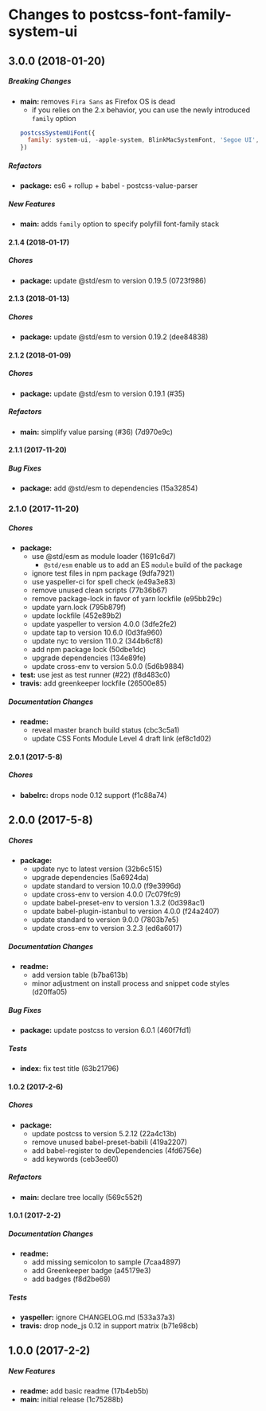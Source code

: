 # Changes to postcss-font-family-system-ui

## 3.0.0 (2018-01-20)

##### Breaking Changes

* **main:**  removes `Fira Sans` as Firefox OS is dead
  - if you relies on the 2.x behavior, you can use the newly introduced `family` option
  ```js
  postcssSystemUiFont({
    family: system-ui, -apple-system, BlinkMacSystemFont, 'Segoe UI','Roboto','Oxygen', 'Ubuntu', 'Cantarell', 'Fira Sans', 'Droid Sans', 'Helvetica Neue'
  })
  ```
##### Refactors

* **package:**  es6 + rollup + babel - postcss-value-parser

##### New Features

* **main:** adds `family` option to specify polyfill font-family stack

#### 2.1.4 (2018-01-17)

##### Chores

* **package:**  update @std/esm to version 0.19.5 (0723f986)

#### 2.1.3 (2018-01-13)

##### Chores

* **package:**  update @std/esm to version 0.19.2 (dee84838)

#### 2.1.2 (2018-01-09)

##### Chores

* **package:**  update @std/esm to version 0.19.1 (#35)

##### Refactors

* **main:**  simplify value parsing (#36) (7d970e9c)

#### 2.1.1 (2017-11-20)

##### Bug Fixes

* **package:** add @std/esm to dependencies (15a32854)

### 2.1.0 (2017-11-20)

##### Chores

* **package:**
  * use @std/esm as module loader (1691c6d7)
    - `@std/esm` enable us to add an ES `module` build of the package
  * ignore test files in npm package (9dfa7921)
  * use yaspeller-ci for spell check (e49a3e83)
  * remove unused clean scripts (77b36b67)
  * remove package-lock in favor of yarn lockfile (e95bb29c)
  * update yarn.lock (795b879f)
  * update lockfile (452e89b2)
  * update yaspeller to version 4.0.0 (3dfe2fe2)
  * update tap to version 10.6.0 (0d3fa960)
  * update nyc to version 11.0.2 (344b6cf8)
  * add npm package lock (50dbe1dc)
  * upgrade dependencies (134e89fe)
  * update cross-env to version 5.0.0 (5d6b9884)
* **test:** use jest as test runner (#22) (f8d483c0)
* **travis:** add greenkeeper lockfile (26500e85)

##### Documentation Changes

* **readme:**
  * reveal master branch build status (cbc3c5a1)
  * update CSS Fonts Module Level 4 draft link (ef8c1d02)

#### 2.0.1 (2017-5-8)

##### Chores

* **babelrc:** drops node 0.12 support (f1c88a74)

## 2.0.0 (2017-5-8)

##### Chores

* **package:**
  * update nyc to latest version (32b6c515)
  * upgrade dependencies (5a6924da)
  * update standard to version 10.0.0 (f9e3996d)
  * update cross-env to version 4.0.0 (7c079fc9)
  * update babel-preset-env to version 1.3.2 (0d398ac1)
  * update babel-plugin-istanbul to version 4.0.0 (f24a2407)
  * update standard to version 9.0.0 (7803b7e5)
  * update cross-env to version 3.2.3 (ed6a6017)

##### Documentation Changes

* **readme:**
  * add version table (b7ba613b)
  * minor adjustment on install process and snippet code styles (d20ffa05)

##### Bug Fixes

* **package:** update postcss to version 6.0.1 (460f7fd1)

##### Tests

* **index:** fix test title (63b21796)

#### 1.0.2 (2017-2-6)

##### Chores

* **package:**
  * update postcss to version 5.2.12 (22a4c13b)
  * remove unused babel-preset-babili (419a2207)
  * add babel-register to devDependencies (4fd6756e)
  * add keywords (ceb3ee60)

##### Refactors

* **main:** declare tree locally (569c552f)

#### 1.0.1 (2017-2-2)

##### Documentation Changes

* **readme:**
  * add missing semicolon to sample (7caa4897)
  * add Greenkeeper badge (a45179e3)
  * add badges (f8d2be69)

##### Tests

* **yaspeller:** ignore CHANGELOG.md (533a37a3)
* **travis:** drop node_js 0.12 in support matrix (b71e98cb)

## 1.0.0 (2017-2-2)

##### New Features

* **readme:** add basic readme (17b4eb5b)
* **main:** initial release (1c75288b)
